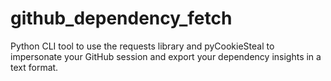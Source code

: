 # github_dependency_fetch
Python CLI tool to use the requests library and pyCookieSteal to impersonate your GitHub session and export your dependency insights in a text format.

